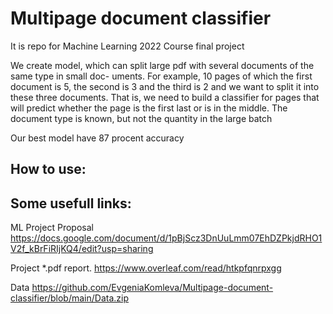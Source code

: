 # Multipage document classifier

It is repo for Machine Learning 2022 Course final project 

We create model, which can split large pdf with
several documents of the same type in small doc-
uments. For example, 10 pages of which the first
document is 5, the second is 3 and the third is 2
and we want to split it into these three documents.
That is, we need to build a classifier for pages that
will predict whether the page is the first last or is
in the middle. The document type is known, but
not the quantity in the large batch

Our best model have 87 procent accuracy


## How to use: 




## Some usefull links:

ML Project Proposal  https://docs.google.com/document/d/1pBjScz3DnUuLmm07EhDZPkjdRHO1V2f_kBrFiRIjKQ4/edit?usp=sharing

Project *.pdf report. https://www.overleaf.com/read/htkpfqnrpxgg

Data https://github.com/EvgeniaKomleva/Multipage-document-classifier/blob/main/Data.zip


